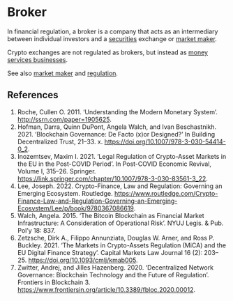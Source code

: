 # Broker
In financial regulation, a broker is a company that acts as an intermediary between individual investors and a [securities](security.md) exchange or [market maker](market-maker.md).

Crypto exchanges are not regulated as brokers, but instead as [money services businesses](money-services-business.md).

See also [market maker](market-maker.md) and [regulation](regulation.md).

## References
1. Roche, Cullen O. 2011. ‘Understanding the Modern Monetary System’. http://ssrn.com/paper=1905625.
1. Hofman, Darra, Quinn DuPont, Angela Walch, and Ivan Beschastnikh. 2021. ‘Blockchain Governance: De Facto (x)or Designed?’ In Building Decentralized Trust, 21–33. x. https://doi.org/10.1007/978-3-030-54414-0_2.
1. Inozemtsev, Maxim I. 2021. ‘Legal Regulation of Crypto-Asset Markets in the EU in the Post-COVID Period’. In Post-COVID Economic Revival, Volume I, 315–26. Springer. https://link.springer.com/chapter/10.1007/978-3-030-83561-3_22.
1. Lee, Joseph. 2022. Crypto-Finance, Law and Regulation: Governing an Emerging Ecosystem. Routledge. https://www.routledge.com/Crypto-Finance-Law-and-Regulation-Governing-an-Emerging-Ecosystem/Lee/p/book/9780367086619.
1. Walch, Angela. 2015. ‘The Bitcoin Blockchain as Financial Market Infrastructure: A Consideration of Operational Risk’. NYUJ Legis. & Pub. Pol’y 18: 837.
1. Zetzsche, Dirk A., Filippo Annunziata, Douglas W. Arner, and Ross P. Buckley. 2021. ‘The Markets in Crypto-Assets Regulation (MiCA) and the EU Digital Finance Strategy’. Capital Markets Law Journal 16 (2): 203–25. https://doi.org/10.1093/cmlj/kmab005.
1. Zwitter, Andrej, and Jilles Hazenberg. 2020. ‘Decentralized Network Governance: Blockchain Technology and the Future of Regulation’. Frontiers in Blockchain 3. https://www.frontiersin.org/article/10.3389/fbloc.2020.00012.
